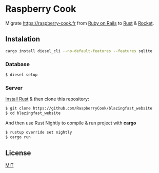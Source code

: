 # Raspberry Cook

Migrate <https://raspberry-cook.fr> from [Ruby on Rails](http://rubyonrails.org/) to [Rust](https://www.rust-lang.org/) & [Rocket](https://rocket.rs).

## Instalation

~~~bash
cargo install diesel_cli --no-default-features --features sqlite
~~~

### Database

~~~bash
$ diesel setup
~~~

### Server

[Install Rust](https://www.rust-lang.org/install.html) & then clone this repository:

~~~bash
$ git clone https://github.com/RaspberryCook/blazingfast_website
$ cd blazingfast_website
~~~

And then use Rust Nightly to compile & run project with **cargo**

~~~bash
$ rustup override set nightly
$ cargo run
~~~





## License

[MIT](https://opensource.org/licenses/MIT)
